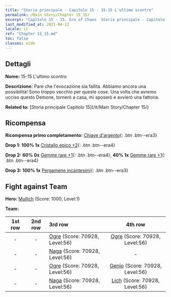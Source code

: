 ```yaml
---
title: "Storia principale - Capitolo 15 - 15-15 L'ultimo scontro"
permalink: /Main Story/Chapter 15_15/
excerpt: "Capitolo 15 - 15. Era of Chaos  Storia principale - Capitolo 15_15. 15-15 L'ultimo scontro"
last_modified_at: 2021-04-12
locale: it
ref: "Chapter 15_15.md"
toc: false
classes: wide
---
```


## Dettagli

 **Nome:** 15-15 L'ultimo scontro

 **Descrizione:** Pare che l'evocazione sia fallita. Abbiamo ancora una possibilità! Sono troppo vecchio per queste cose. Una volta che avremo ucciso questo Demone, tornerò a casa, mi sposerò e avvierò una fattoria.

 **Related to:** [Storia principale Capitolo 15](/it/Main Story/Chapter 15/)

## Ricompensa

 **Ricompensa primo completamento:** [Chiave d'argento](/it/Items/con_693/){: .btn .btn--era3}

 **Drop 1:** **100% 1x** [Cristallo epico +2](/it/Items/mat_52/){: .btn .btn--era4}

 **Drop 2:** **60% 0x** [Gemme rare +1](/it/Items/mat_44/){: .btn .btn--era4}, **40% 1x** [Gemme rare +1](/it/Items/mat_44/){: .btn .btn--era4}

 **Drop 3:** **100% 1x** [Pergamene incantesimi](/it/Items/con_694/){: .btn .btn--era3}


## Fight against Team
 **Hero:** [Mullich](/it/heroes/Mullich/) (Score: 1000, Level:1)

 **Team:**


  | 1st row | 2nd row | 3rd row | 4th row |
  |:----:|:----:|:----|:----:|
  | - | - | [Ogre](/it/units/Ogre/) (Score: 70928, Level:56)  | [Ogre](/it/units/Ogre/) (Score: 70928, Level:56)  |
  | - | - | [Naga](/it/units/Naga/) (Score: 70928, Level:56)  | - |
  | - | - | [Ogre](/it/units/Ogre/) (Score: 70928, Level:56)  | [Genio](/it/units/Genie/) (Score: 70928, Level:56)  |
  | - | - | [Naga](/it/units/Naga/) (Score: 70928, Level:56)  | [Lich](/it/units/Lich/) (Score: 70928, Level:56)  |


